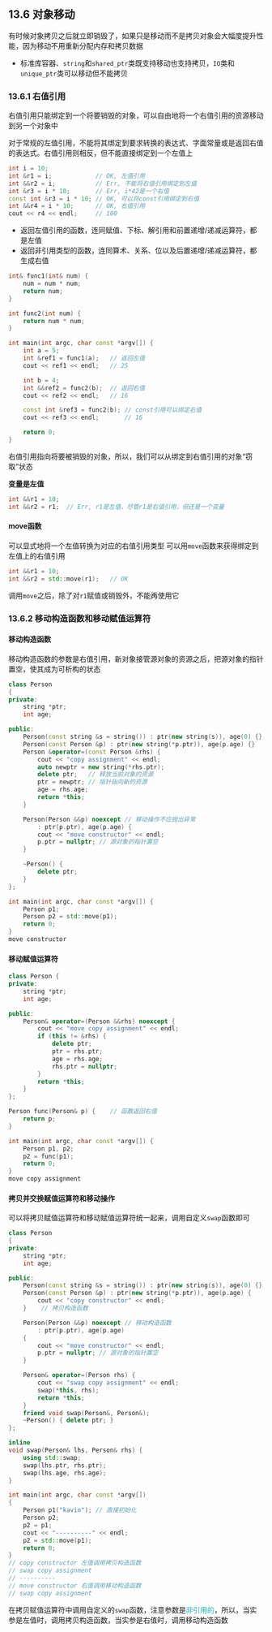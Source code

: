 

## 13.6 对象移动

有时候对象拷贝之后就立即销毁了，如果只是移动而不是拷贝对象会大幅度提升性能，因为移动不用重新分配内存和拷贝数据

+ 标准库容器、`string`和`shared_ptr`类既支持移动也支持拷贝，`IO`类和`unique_ptr`类可以移动但不能拷贝

### 13.6.1 右值引用

右值引用只能绑定到一个将要销毁的对象，可以自由地将一个右值引用的资源移动到另一个对象中

对于常规的左值引用，不能将其绑定到要求转换的表达式、字面常量或是返回右值的表达式。右值引用则相反，但不能直接绑定到一个左值上

```cpp
int i = 10;
int &r1 = i;            // OK, 左值引用
int &&r2 = i;           // Err, 不能将右值引用绑定到左值
int &r3 = i * 10;       // Err, i*42是一个右值
const int &r3 = i * 10; // OK, 可以将const引用绑定到右值
int &&r4 = i * 10;      // OK, 右值引用
cout << r4 << endl;     // 100
```

+ 返回左值引用的函数，连同赋值、下标、解引用和前置递增/递减运算符，都是左值
+ 返回非引用类型的函数，连同算术、关系、位以及后置递增/递减运算符，都生成右值

```cpp
int& func1(int& num) {
    num = num * num;
    return num;
}

int func2(int num) {
    return num * num;
}

int main(int argc, char const *argv[]) {
    int a = 5;
    int &ref1 = func1(a);   // 返回左值
    cout << ref1 << endl;   // 25

    int b = 4;
    int &&ref2 = func2(b);  // 返回右值
    cout << ref2 << endl;   // 16

    const int &ref3 = func2(b); // const引用可以绑定右值
    cout << ref3 << endl;       // 16

    return 0;
}

```

右值引用指向将要被销毁的对象，所以，我们可以从绑定到右值引用的对象“窃取”状态

**变量是左值**

```cpp
int &&r1 = 10;
int &&r2 = r1;  // Err, r1是左值，尽管r1是右值引用，但还是一个变量
```

#### move函数

可以显式地将一个左值转换为对应的右值引用类型
可以用`move`函数来获得绑定到左值上的右值引用

```cpp
int &&r1 = 10;
int &&r2 = std::move(r1);   // OK
```

调用`move`之后，除了对`r1`赋值或销毁外，不能再使用它

### 13.6.2 移动构造函数和移动赋值运算符

#### 移动构造函数

移动构造函数的参数是右值引用，新对象接管源对象的资源之后，把源对象的指针置空，使其成为可析构的状态

```cpp
class Person
{
private:
    string *ptr;
    int age;

public:
    Person(const string &s = string()) : ptr(new string(s)), age(0) {}
    Person(const Person &p) : ptr(new string(*p.ptr)), age(p.age) {}
    Person &operator=(const Person &rhs) {
        cout << "copy assignment" << endl;
        auto newptr = new string(*rhs.ptr);
        delete ptr;   // 释放当前对象的资源
        ptr = newptr; // 指针指向新的资源
        age = rhs.age;
        return *this;
    }

    Person(Person &&p) noexcept // 移动操作不应抛出异常
        : ptr(p.ptr), age(p.age) {
        cout << "move constructor" << endl;
        p.ptr = nullptr; // 源对象的指针置空
    }

    ~Person() {
        delete ptr;
    }
};

int main(int argc, char const *argv[]) {
    Person p1;
    Person p2 = std::move(p1);
    return 0;
}
move constructor
```

#### 移动赋值运算符

```cpp
class Person {
private:
    string *ptr;
    int age;

public:
    Person& operator=(Person &&rhs) noexcept {
        cout << "move copy assignment" << endl;
        if (this != &rhs) {
            delete ptr;
            ptr = rhs.ptr;
            age = rhs.age;
            rhs.ptr = nullptr;
        }
        return *this;
    }
};

Person func(Person& p) {    // 函数返回右值
    return p;
}

int main(int argc, char const *argv[]) {
    Person p1, p2;
    p2 = func(p1);
    return 0;
}
move copy assignment
```

#### 拷贝并交换赋值运算符和移动操作

可以将拷贝赋值运算符和移动赋值运算符统一起来，调用自定义`swap`函数即可

```cpp
class Person
{
private:
    string *ptr;
    int age;

public:
    Person(const string &s = string()) : ptr(new string(s)), age(0) {}
    Person(const Person &p) : ptr(new string(*p.ptr)), age(p.age) {
        cout << "copy constructor" << endl;
    }    // 拷贝构造函数

    Person(Person &&p) noexcept // 移动构造函数
        : ptr(p.ptr), age(p.age)
    {
        cout << "move constructor" << endl;
        p.ptr = nullptr; // 源对象的指针置空
    }

    Person& operator=(Person rhs) {
        cout << "swap copy assignment" << endl;
        swap(*this, rhs);
        return *this;
    }
    friend void swap(Person&, Person&);
    ~Person() { delete ptr; }
};

inline
void swap(Person& lhs, Person& rhs) {
    using std::swap;
    swap(lhs.ptr, rhs.ptr);
    swap(lhs.age, rhs.age);
}

int main(int argc, char const *argv[])
{
    Person p1("kavin"); // 直接初始化
    Person p2;
    p2 = p1;
    cout << "----------" << endl;
    p2 = std::move(p1);
    return 0;
}
// copy constructor 左值调用拷贝构造函数
// swap copy assignment
// ----------
// move constructor 右值调用移动构造函数
// swap copy assignment
```

在拷贝赋值运算符中调用自定义的`swap`函数，注意参数是<font color=LightSeaGreen>非引用的</font>，所以，当实参是左值时，调用拷贝构造函数，当实参是右值时，调用移动构造函数